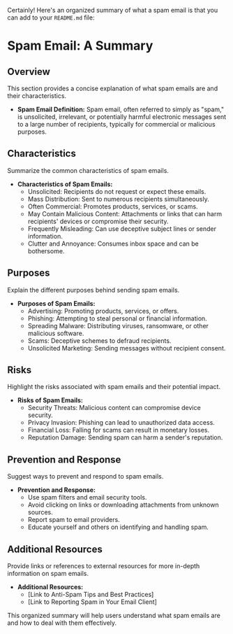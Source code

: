 Certainly! Here's an organized summary of what a spam email is that you can add to your `README.md` file:

# Spam Email: A Summary

## Overview
This section provides a concise explanation of what spam emails are and their characteristics.

- **Spam Email Definition:** Spam email, often referred to simply as "spam," is unsolicited, irrelevant, or potentially harmful electronic messages sent to a large number of recipients, typically for commercial or malicious purposes.

## Characteristics
Summarize the common characteristics of spam emails.

- **Characteristics of Spam Emails:**
  - Unsolicited: Recipients do not request or expect these emails.
  - Mass Distribution: Sent to numerous recipients simultaneously.
  - Often Commercial: Promotes products, services, or scams.
  - May Contain Malicious Content: Attachments or links that can harm recipients' devices or compromise their security.
  - Frequently Misleading: Can use deceptive subject lines or sender information.
  - Clutter and Annoyance: Consumes inbox space and can be bothersome.

## Purposes
Explain the different purposes behind sending spam emails.

- **Purposes of Spam Emails:**
  - Advertising: Promoting products, services, or offers.
  - Phishing: Attempting to steal personal or financial information.
  - Spreading Malware: Distributing viruses, ransomware, or other malicious software.
  - Scams: Deceptive schemes to defraud recipients.
  - Unsolicited Marketing: Sending messages without recipient consent.

## Risks
Highlight the risks associated with spam emails and their potential impact.

- **Risks of Spam Emails:**
  - Security Threats: Malicious content can compromise device security.
  - Privacy Invasion: Phishing can lead to unauthorized data access.
  - Financial Loss: Falling for scams can result in monetary losses.
  - Reputation Damage: Sending spam can harm a sender's reputation.

## Prevention and Response
Suggest ways to prevent and respond to spam emails.

- **Prevention and Response:**
  - Use spam filters and email security tools.
  - Avoid clicking on links or downloading attachments from unknown sources.
  - Report spam to email providers.
  - Educate yourself and others on identifying and handling spam.

## Additional Resources
Provide links or references to external resources for more in-depth information on spam emails.

- **Additional Resources:**
  - [Link to Anti-Spam Tips and Best Practices]
  - [Link to Reporting Spam in Your Email Client]

This organized summary will help users understand what spam emails are and how to deal with them effectively.
